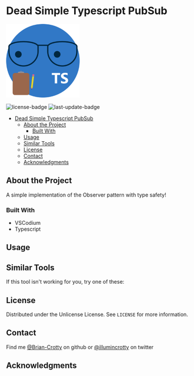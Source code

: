 # Dead Simple Typescript PubSub

<!-- PROJECT LOGO -->
<img src="./logo.png" alt="logo" width="200"/>

<!-- Shields -->
![license-badge](https://img.shields.io/github/license/Brian-Crotty/Dead-Simple-Typescript-PubSub)
![last-update-badge](https://img.shields.io/github/last-commit/Brian-Crotty/Dead-Simple-Typescript-PubSub)

- [Dead Simple Typescript PubSub](#dead-simple-typescript-pubsub)
  - [About the Project](#about-the-project)
    - [Built With](#built-with)
  - [Usage](#usage)
  - [Similar Tools](#similar-tools)
  - [License](#license)
  - [Contact](#contact)
  - [Acknowledgments](#acknowledgments)
  
## About the Project

A simple implementation of the Observer pattern with type safety!

### Built With

<!-- todo: record tools -->

- VSCodium
- Typescript

## Usage

<!-- TODO -->

## Similar Tools

If this tool isn't working for you, try one of these:

<!-- TODO: find current alternatives -->

<!-- LICENSE -->
## License

Distributed under the Unlicense License. See `LICENSE` for more information.

## Contact

Find me [@Brian-Crotty](https://github.com/Brian-Crotty) on github or [@illumincrotty](https://twitter.com/illumincrotty) on twitter

## Acknowledgments

<!-- TODO: acknowledge some things -->
